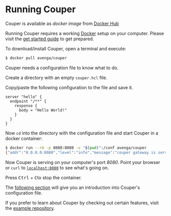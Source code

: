 # Running Couper

Couper is available as _docker
image_ from [Docker Hub](https://hub.docker.com/r/avenga/couper)

Running Couper requires a working [Docker](https://www.docker.com/) setup on your
computer. Please visit the [get started guide](https://docs.docker.com/get-started/) to get prepared.

To download/install Couper, open a terminal and execute:

```sh
$ docker pull avenga/couper
```

Couper needs a configuration file to know what to do.

Create a directory with an empty `couper.hcl` file.

Copy/paste the following configuration to the file and save it.

```hcl
server "hello" {
  endpoint "/**" {
    response {
      body = "Hello World!"
    }
  }
}
```

Now `cd` into the directory with the configuration file and start Couper in a docker container:

```sh
$ docker run --rm -p 8080:8080 -v "$(pwd)":/conf avenga/couper
{"addr":"0.0.0.0:8080","level":"info","message":"couper gateway is serving","timestamp":"2020-08-27T16:39:18Z","type":"couper"}
```

Now Couper is serving on your computer's port _8080_. Point your
browser or `curl` to [`localhost:8080`](http://localhost:8080/) to see what's going on.

Press <kbd>Ctrl</kbd> + <kbd>C</kbd>to stop the container.

The [following section](/configuration/configuration-file) will give you an introduction into Couper's configuration file.

If you prefer to learn about Couper by checking out certain features, visit the [example repository](https://github.com/avenga/couper-examples).
